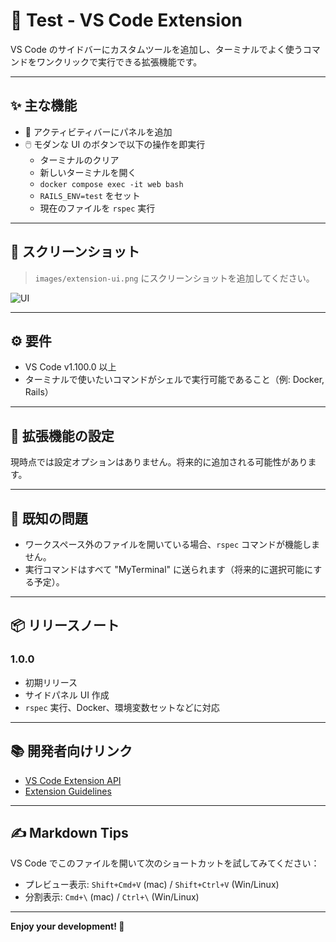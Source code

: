 # 🧪 Test - VS Code Extension

VS Code のサイドバーにカスタムツールを追加し、ターミナルでよく使うコマンドをワンクリックで実行できる拡張機能です。

---

## ✨ 主な機能

- 📌 アクティビティバーにパネルを追加
- 🖱️ モダンな UI のボタンで以下の操作を即実行
  - ターミナルのクリア
  - 新しいターミナルを開く
  - `docker compose exec -it web bash`
  - `RAILS_ENV=test` をセット
  - 現在のファイルを `rspec` 実行

---

## 📸 スクリーンショット

> `images/extension-ui.png` にスクリーンショットを追加してください。

![UI](images/extension-ui.png)

---

## ⚙️ 要件

- VS Code v1.100.0 以上
- ターミナルで使いたいコマンドがシェルで実行可能であること（例: Docker, Rails）

---

## 🔧 拡張機能の設定

現時点では設定オプションはありません。将来的に追加される可能性があります。

---

## 🐞 既知の問題

- ワークスペース外のファイルを開いている場合、`rspec` コマンドが機能しません。
- 実行コマンドはすべて "MyTerminal" に送られます（将来的に選択可能にする予定）。

---

## 📦 リリースノート

### 1.0.0

- 初期リリース
- サイドパネル UI 作成
- `rspec` 実行、Docker、環境変数セットなどに対応

---

## 📚 開発者向けリンク

- [VS Code Extension API](https://code.visualstudio.com/api)
- [Extension Guidelines](https://code.visualstudio.com/api/references/extension-guidelines)

---

## ✍️ Markdown Tips

VS Code でこのファイルを開いて次のショートカットを試してみてください：

- プレビュー表示: `Shift+Cmd+V` (mac) / `Shift+Ctrl+V` (Win/Linux)
- 分割表示: `Cmd+\` (mac) / `Ctrl+\` (Win/Linux)

---

**Enjoy your development! 🚀**
 